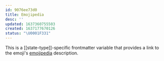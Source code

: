 ```yaml
---
id: 9076ee73d0
title: Emojipedia
desc: ''
updated: 1637360755503
created: 1637177670126
status: "\U0001F331"
---
```


This is a [[state-type]]-specific frontmatter variable that provides a link to the  emoji's [emojipedia](https://emojipedia.org/) description.
